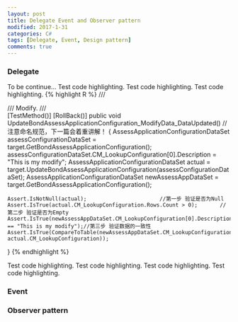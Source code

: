 ```yaml
---
layout: post
title: Delegate Event and Observer pattern
modified: 2017-1-31
categories: C#
tags: [Delegate, Event, Design pattern]
comments: true
---
```



### Delegate
To be continue...
Test code highlighting.
Test code highlighting.
Test code highlighting.
{% highlight R %}
/// <summary>
/// Modify.
/// </summary>
[TestMethod()]
[RollBack()]
public void UpdateBondAssessApplicationConfiguration_ModifyData_DataUpdated() //注意命名规范，下一篇会着重讲解！
 {
	AssessApplicationConfigurationDataSet assessConfigurationDataSet = target.GetBondAssessApplicationConfiguration();
	assessConfigurationDataSet.CM_LookupConfiguration[0].Description = "This is my modify";
	AssessApplicationConfigurationDataSet actual = target.UpdateBondAssessApplicationConfiguration(assessConfigurationDataSet);
	AssessApplicationConfigurationDataSet newAssessAppDataSet = target.GetBondAssessApplicationConfiguration();
	
	Assert.IsNotNull(actual);                       //第一步 验证是否为Null
	Assert.IsTrue(actual.CM_LookupConfiguration.Rows.Count > 0);       //第二步 验证是否为Empty
	Assert.IsTrue(newAssessAppDataSet.CM_LookupConfiguration[0].Description == "This is my modify");//第三步 验证数据的一致性
	Assert.IsTrue(CompareToTable(newAssessAppDataSet.CM_LookupConfiguration, actual.CM_LookupConfiguration));
}
{% endhighlight %}

Test code highlighting.
Test code highlighting.
Test code highlighting.
Test code highlighting.

### Event



### Observer pattern





